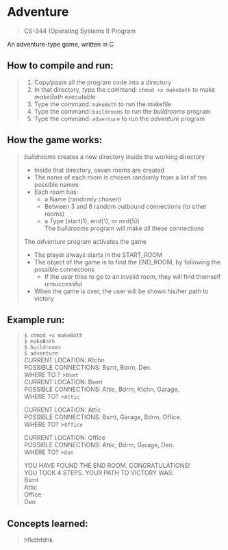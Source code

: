 # Adventure

> CS-344 (Operating Systems I) Program

An adventure-type game, written in C

## How to compile and run:
> 1. Copy/paste all the program code into a directory
> 2. In that directory, type the command: `chmod +x makeBoth` to make *makeBoth* executable
> 3. Type the command: `makeBoth` to run the makefile
> 4. Type the command: `buildrooms` to run the *buildrooms* program
> 5. Type the command: `adventure` to run the *adventure* program

## How the game works:
> *buildrooms* creates a new directory inside the working directory
> - Inside that directory, seven rooms are created
> - The name of each room is chosen randomly from a list of ten possible names
> - Each room has:  
>   - a Name (randomly chosen)  
>   - Between 3 and 6 random outbound connections (to other rooms)  
>   - a Type (start(1), end(1), or mid(5))  
> The *buildrooms* program will make all these connections
>
> The *adventure* program activates the game  
> - The player always starts in the START_ROOM  
> - The object of the game is to find the END_ROOM, by following the possible connections  
>   - If the user tries to go to an invalid room, they will find themself unsuccessful  
> - When the game is over, the user will be shown his/her path to victory  

## Example run:
> `$ chmod +x makeBoth`  
> `$ makeBoth`  
> `$ buildrooms`  
> `$ adventure`  
> CURRENT LOCATION: Ktchn  
> POSSIBLE CONNECTIONS: Bsmt, Bdrm, Den.  
> WHERE TO ? \>`Bsmt`  
> CURRENT LOCATION: Bsmt  
> POSSIBLE CONNECTIONS: Attic, Bdrm, Ktchn, Garage.  
> WHERE TO? >`Attic`  
>  
> CURRENT LOCATION: Attic  
> POSSIBLE CONNECTIONS: Bsmt, Garage, Bdrm, Office.  
> WHERE TO? >`Office`  
>  
> CURRENT LOCATION: Office  
> POSSIBLE CONNECTIONS: Attic, Bdrm, Garage, Den.  
> WHERE TO? >`Den`  
>  
> YOU HAVE FOUND THE END ROOM. CONGRATULATIONS!  
> YOU TOOK 4 STEPS. YOUR PATH TO VICTORY WAS:  
> Bsmt  
> Attic  
> Office  
> Den  

## Concepts learned:
> hfkdhfdhk

